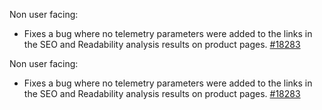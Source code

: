 Non user facing:

* Fixes a bug where no telemetry parameters were added to the links in the SEO and Readability analysis results on product pages.  [#18283](https://github.com/Yoast/wordpress-seo/pull/18283)

Non user facing:

* Fixes a bug where no telemetry parameters were added to the links in the SEO and Readability analysis results on product pages.  [#18283](https://github.com/Yoast/wordpress-seo/pull/18283)

